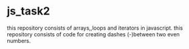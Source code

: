 # js_task2
this repository consists of arrays,,loops and iterators in javascript.
this repository consists of code for creating dashes (-)between two even numbers.
